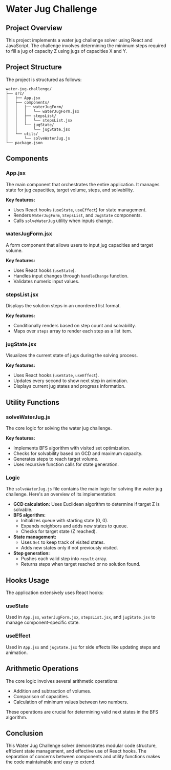 # Water Jug Challenge

## Project Overview
This project implements a water jug challenge solver using React and JavaScript. The challenge involves determining the minimum steps required to fill a jug of capacity Z using jugs of capacities X and Y.

## Project Structure
The project is structured as follows:

```
water-jug-challenge/
├── src/
│   ├── App.jsx
│   ├── components/
│   │   ├── waterJugForm/
│   │   │   └── waterJugForm.jsx
│   │   ├── stepsList/
│   │   │   └── stepsList.jsx
│   │   └── jugState/
│   │       └── jugState.jsx
│   └── utils/
│       └── solveWaterJug.js
└── package.json
```

## Components

### App.jsx
The main component that orchestrates the entire application. It manages state for jug capacities, target volume, steps, and solvability.

**Key features:**

- Uses React hooks (`useState`, `useEffect`) for state management.
- Renders `WaterJugForm`, `StepsList`, and `JugState` components.
- Calls `solveWaterJug` utility when inputs change.

### waterJugForm.jsx
A form component that allows users to input jug capacities and target volume.

**Key features:**

- Uses React hooks (`useState`).
- Handles input changes through `handleChange` function.
- Validates numeric input values.

### stepsList.jsx
Displays the solution steps in an unordered list format.

**Key features:**

- Conditionally renders based on step count and solvability.
- Maps over `steps` array to render each step as a list item.

### jugState.jsx
Visualizes the current state of jugs during the solving process.

**Key features:**

- Uses React hooks (`useState`, `useEffect`).
- Updates every second to show next step in animation.
- Displays current jug states and progress information.

## Utility Functions

### solveWaterJug.js
The core logic for solving the water jug challenge.

**Key features:**

- Implements BFS algorithm with visited set optimization.
- Checks for solvability based on GCD and maximum capacity.
- Generates steps to reach target volume.
- Uses recursive function calls for state generation.

### Logic
The `solveWaterJug.js` file contains the main logic for solving the water jug challenge. Here's an overview of its implementation:

- **GCD calculation:** Uses Euclidean algorithm to determine if target Z is solvable.
- **BFS algorithm:**
  - Initializes queue with starting state (0, 0).
  - Expands neighbors and adds new states to queue.
  - Checks for target state (Z reached).
- **State management:**
  - Uses `Set` to keep track of visited states.
  - Adds new states only if not previously visited.
- **Step generation:**
  - Pushes each valid step into `result` array.
  - Returns steps when target reached or no solution found.

## Hooks Usage
The application extensively uses React hooks:

### useState
Used in `App.jsx`, `waterJugForm.jsx`, `stepsList.jsx`, and `jugState.jsx` to manage component-specific state.

### useEffect
Used in `App.jsx` and `jugState.jsx` for side effects like updating steps and animation.

## Arithmetic Operations
The core logic involves several arithmetic operations:

- Addition and subtraction of volumes.
- Comparison of capacities.
- Calculation of minimum values between two numbers.

These operations are crucial for determining valid next states in the BFS algorithm.

## Conclusion
This Water Jug Challenge solver demonstrates modular code structure, efficient state management, and effective use of React hooks. The separation of concerns between components and utility functions makes the code maintainable and easy to extend.
